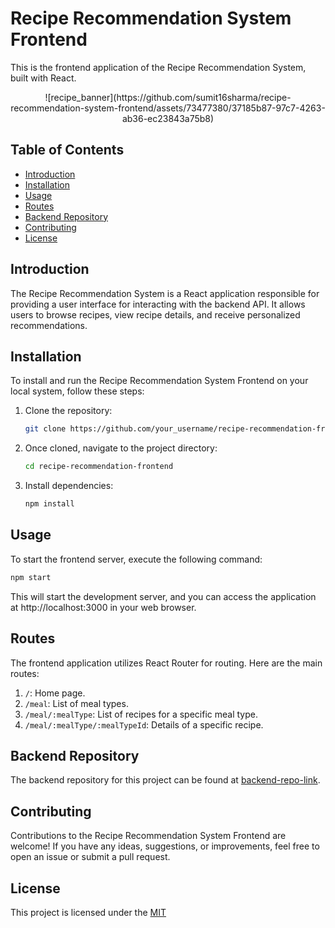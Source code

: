 # Recipe Recommendation System Frontend

This is the frontend application of the Recipe Recommendation System, built with React.



<div style="text-align:center;">
    ![recipe_banner](https://github.com/sumit16sharma/recipe-recommendation-system-frontend/assets/73477380/37185b87-97c7-4263-ab36-ec23843a75b8)
</div>

## Table of Contents

- [Introduction](#introduction)
- [Installation](#installation)
- [Usage](#usage)
- [Routes](#routes)
- [Backend Repository](#backend)
- [Contributing](#contributing)
- [License](#license)

## Introduction <a name="introduction"></a>

The Recipe Recommendation System is a React application responsible for providing a user interface for interacting with the backend API. It allows users to browse recipes, view recipe details, and receive personalized recommendations.

## Installation <a name="installation"></a>

To install and run the Recipe Recommendation System Frontend on your local system, follow these steps:

1. Clone the repository:

   ```bash
   git clone https://github.com/your_username/recipe-recommendation-frontend.git

2. Once cloned, navigate to the project directory:

   ```bash
   cd recipe-recommendation-frontend

3. Install dependencies:

   ```bash
   npm install

## Usage <a name="usage"></a>

To start the frontend server, execute the following command:

  ```bash
  npm start
  ```

This will start the development server, and you can access the application at http://localhost:3000 in your web browser.

## Routes <a name="routes"></a>

The frontend application utilizes React Router for routing. Here are the main routes:

1. `/`: Home page.
2. `/meal`: List of meal types.
3. `/meal/:mealType`: List of recipes for a specific meal type.
4. `/meal/:mealType/:mealTypeId`: Details of a specific recipe.

## Backend Repository <a name="backend"></a>

The backend repository for this project can be found at [backend-repo-link](https://github.com/sumit16sharma/recipe-recommendation-system-backend).

## Contributing <a name="contributing"></a>

Contributions to the Recipe Recommendation System Frontend are welcome! If you have any ideas, suggestions, or improvements, feel free to open an issue or submit a pull request.

## License <a name="license"></a>

<span>This project is licensed under the</span> 
[MIT](#point-1)
